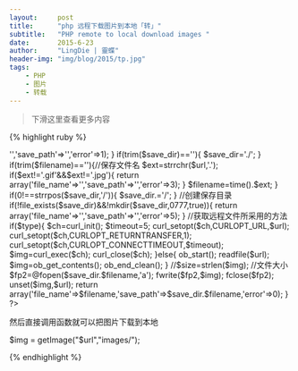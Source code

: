 ```yaml
---
layout:     post
title:      "php 远程下载图片到本地「转」"
subtitle:   "PHP remote to local download images "
date:       2015-6-23
author:     "LingDie | 靈蝶"
header-img: "img/blog/2015/tp.jpg"
tags:
    - PHP
    - 图片
    - 转载
---
```

	
> 下滑这里查看更多内容

{% highlight ruby %}

<?php
/*
*功能：php完美实现下载远程图片保存到本地
*参数：文件url,保存文件目录,保存文件名称，使用的下载方式
*当保存文件名称为空时则使用远程文件原来的名称
*/
function getImage($url,$save_dir='',$filename='',$type=0){
    if(trim($url)==''){
        return array('file_name'=>'','save_path'=>'','error'=>1);
    }
    if(trim($save_dir)==''){
        $save_dir='./';
    }
    if(trim($filename)==''){//保存文件名
        $ext=strrchr($url,'.');
        if($ext!='.gif'&&$ext!='.jpg'){
            return array('file_name'=>'','save_path'=>'','error'=>3);
        }
        $filename=time().$ext;
    }
    if(0!==strrpos($save_dir,'/')){
        $save_dir.='/';
    }
    //创建保存目录
    if(!file_exists($save_dir)&&!mkdir($save_dir,0777,true)){
        return array('file_name'=>'','save_path'=>'','error'=>5);
    }
    //获取远程文件所采用的方法
    if($type){
        $ch=curl_init();
        $timeout=5;
        curl_setopt($ch,CURLOPT_URL,$url);
        curl_setopt($ch,CURLOPT_RETURNTRANSFER,1);
        curl_setopt($ch,CURLOPT_CONNECTTIMEOUT,$timeout);
        $img=curl_exec($ch);
        curl_close($ch);
    }else{
        ob_start();
        readfile($url);
        $img=ob_get_contents();
        ob_end_clean();
    }
    //$size=strlen($img);
    //文件大小
    $fp2=@fopen($save_dir.$filename,'a');
    fwrite($fp2,$img);
    fclose($fp2);
    unset($img,$url);
    return array('file_name'=>$filename,'save_path'=>$save_dir.$filename,'error'=>0);
}
?>
然后直接调用函数就可以把图片下载到本地

$img = getImage("$url","images/");

{% endhighlight %}